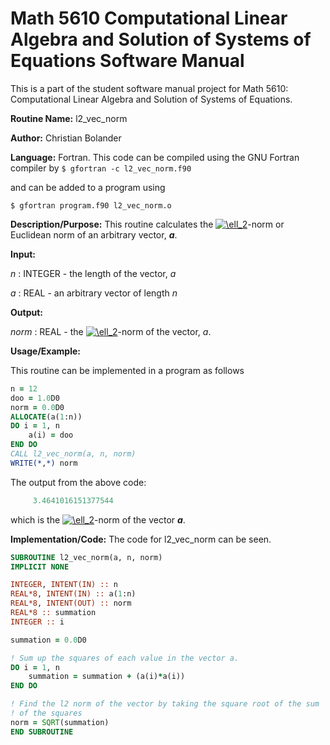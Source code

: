 # Math 5610 Computational Linear Algebra and Solution of Systems of Equations Software Manual

This is a part of the student software manual project for Math 5610: Computational Linear Algebra and Solution of Systems of Equations. 

**Routine Name:**           l2_vec_norm

**Author:** Christian Bolander

**Language:** Fortran. This code can be compiled using the GNU Fortran compiler by
```$ gfortran -c l2_vec_norm.f90```

and can be added to a program using

```$ gfortran program.f90 l2_vec_norm.o ``` 

**Description/Purpose:** This routine calculates the <a href="https://www.codecogs.com/eqnedit.php?latex=\ell_2" target="_blank"><img src="https://latex.codecogs.com/gif.latex?\ell_2" title="\ell_2" /></a>-norm or Euclidean norm of an arbitrary vector, ***a***.

**Input:**  

*n* : INTEGER - the length of the vector, *a*

*a* : REAL - an arbitrary vector of length *n*

**Output:** 

*norm* : REAL - the <a href="https://www.codecogs.com/eqnedit.php?latex=\ell_2" target="_blank"><img src="https://latex.codecogs.com/gif.latex?\ell_2" title="\ell_2" /></a>-norm of the vector, *a*.

**Usage/Example:**

This routine can be implemented in a program as follows

```fortran
n = 12
doo = 1.0D0
norm = 0.0D0
ALLOCATE(a(1:n))
DO i = 1, n
	a(i) = doo
END DO
CALL l2_vec_norm(a, n, norm)
WRITE(*,*) norm
```

The output from the above code:

```fortran
     3.4641016151377544 
```

which is the <a href="https://www.codecogs.com/eqnedit.php?latex=\ell_2" target="_blank"><img src="https://latex.codecogs.com/gif.latex?\ell_2" title="\ell_2" /></a>-norm of the vector ***a***.

**Implementation/Code:** The code for l2_vec_norm can be seen.

```fortran
SUBROUTINE l2_vec_norm(a, n, norm)
IMPLICIT NONE

INTEGER, INTENT(IN) :: n
REAL*8, INTENT(IN) :: a(1:n)
REAL*8, INTENT(OUT) :: norm
REAL*8 :: summation
INTEGER :: i

summation = 0.0D0

! Sum up the squares of each value in the vector a.
DO i = 1, n
	summation = summation + (a(i)*a(i))
END DO

! Find the l2 norm of the vector by taking the square root of the sum
! of the squares
norm = SQRT(summation)
END SUBROUTINE
```



